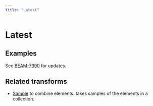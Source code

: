```yaml
---
title: "Latest"
---
```

<!--
Licensed under the Apache License, Version 2.0 (the "License");
you may not use this file except in compliance with the License.
You may obtain a copy of the License at

http://www.apache.org/licenses/LICENSE-2.0

Unless required by applicable law or agreed to in writing, software
distributed under the License is distributed on an "AS IS" BASIS,
WITHOUT WARRANTIES OR CONDITIONS OF ANY KIND, either express or implied.
See the License for the specific language governing permissions and
limitations under the License.
-->
# Latest

## Examples
See [BEAM-7390](https://issues.apache.org/jira/browse/BEAM-7390) for updates. 

## Related transforms 
* [Sample](/documentation/transforms/python/aggregation/sample) to combine elements. takes samples of the elements in a collection.